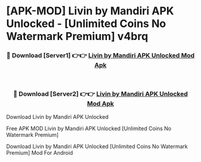 # [APK-MOD] Livin by Mandiri APK Unlocked - [Unlimited Coins No Watermark Premium] v4brq



<div align="center">
<h3>🔴 Download [Server1] 👉👉 <a href="https://momento.my/?title=Livin_by_Mandiri_APK_Unlocked">Livin by Mandiri APK Unlocked Mod Apk</a></h3><br>

<h3>🔴 Download [Server2] 👉👉 <a href="https://momento.my/?title=Livin_by_Mandiri_APK_Unlocked">Livin by Mandiri APK Unlocked Mod Apk</a></h3>
</div>



Download Livin by Mandiri APK Unlocked 

Free APK MOD Livin by Mandiri APK Unlocked [Unlimited Coins No Watermark Premium]

Download Livin by Mandiri APK Unlocked [Unlimited Coins No Watermark Premium] Mod For Android
